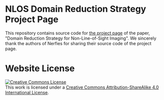 # NLOS Domain Reduction Strategy Project Page

This repository contains source code for [the project page](https://hyunbo9.github.io/DomainReduction-page/) of the paper, "Domain Reduction Strategy for Non-Line-of-Sight Imaging".
We sincerely thank the authors of Nerfies for sharing their source code of the project page.

# Website License
<a rel="license" href="http://creativecommons.org/licenses/by-sa/4.0/"><img alt="Creative Commons License" style="border-width:0" src="https://i.creativecommons.org/l/by-sa/4.0/88x31.png" /></a><br />This work is licensed under a <a rel="license" href="http://creativecommons.org/licenses/by-sa/4.0/">Creative Commons Attribution-ShareAlike 4.0 International License</a>.